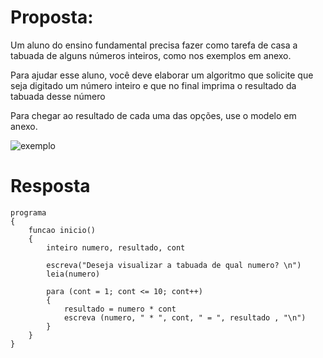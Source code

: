 # Proposta:

Um aluno do ensino fundamental precisa fazer como tarefa de casa a tabuada de alguns números inteiros, como nos exemplos em anexo.

Para ajudar esse aluno, você deve elaborar um algoritmo que solicite que seja digitado um número inteiro e que no final imprima o resultado da tabuada desse número

Para chegar ao resultado de cada uma das opções, use o modelo em anexo.

![exemplo](https://github.com/emiliomonteiro/fapsoftex/assets/13697371/e9ad5ba3-ac1e-4341-bbb7-a18d3fbc764d?raw=true)


# Resposta

```portugol
programa 
{
	funcao inicio() 
	{
		inteiro numero, resultado, cont
		
		escreva("Deseja visualizar a tabuada de qual numero? \n")
		leia(numero)

		para (cont = 1; cont <= 10; cont++) 
		{
			resultado = numero * cont 
			escreva (numero, " * ", cont, " = ", resultado , "\n")
		}
	}
}

```

